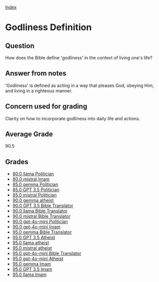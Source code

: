 
[Index](../index.md)
# Godliness Definition
## Question
How does the Bible define 'godliness' in the context of living one's life?

## Answer from notes
'Godliness' is defined as acting in a way that pleases God, obeying Him, and living in a righteous manner.

## Concern used for grading
Clarity on how to incorporate godliness into daily life and actions.

## Average Grade
90.5

## Grades
 * [80.0 llama Politician](../answers/llama_Politician/Godliness_Definition.md)
 * [80.0 mistral Imam](../answers/mistral_Imam/Godliness_Definition.md)
 * [85.0 gemma Politician](../answers/gemma_Politician/Godliness_Definition.md)
 * [85.0 GPT 3.5 Politician](../answers/GPT_3.5_Politician/Godliness_Definition.md)
 * [85.0 mistral Politician](../answers/mistral_Politician/Godliness_Definition.md)
 * [90.0 gemma atheist](../answers/gemma_atheist/Godliness_Definition.md)
 * [90.0 GPT 3.5 Bible Translator](../answers/GPT_3.5_Bible_Translator/Godliness_Definition.md)
 * [90.0 llama Bible Translator](../answers/llama_Bible_Translator/Godliness_Definition.md)
 * [90.0 mistral Bible Translator](../answers/mistral_Bible_Translator/Godliness_Definition.md)
 * [90.0 gpt-4o-mini Politician](../answers/gpt-4o-mini_Politician/Godliness_Definition.md)
 * [90.0 gpt-4o-mini Imam](../answers/gpt-4o-mini_Imam/Godliness_Definition.md)
 * [95.0 gemma Bible Translator](../answers/gemma_Bible_Translator/Godliness_Definition.md)
 * [95.0 GPT 3.5 Atheist](../answers/GPT_3.5_Atheist/Godliness_Definition.md)
 * [95.0 llama atheist](../answers/llama_atheist/Godliness_Definition.md)
 * [95.0 mistral atheist](../answers/mistral_atheist/Godliness_Definition.md)
 * [95.0 gpt-4o-mini Bible Translator](../answers/gpt-4o-mini_Bible_Translator/Godliness_Definition.md)
 * [95.0 gpt-4o-mini Atheist](../answers/gpt-4o-mini_Atheist/Godliness_Definition.md)
 * [95.0 gemma Imam](../answers/gemma_Imam/Godliness_Definition.md)
 * [95.0 GPT 3.5 Imam](../answers/GPT_3.5_Imam/Godliness_Definition.md)
 * [95.0 llama Imam](../answers/llama_Imam/Godliness_Definition.md)
